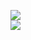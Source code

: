 [![](https://img.shields.io/badge/Made%20With-Github%20Spray-lightgrey.svg?style=for-the-badge&logo=github)](https://github.com/Annihil/github-spray#17918)  
[![](https://i.imgur.com/2DrTn0Z.gif)](https://github.com/Annihil/github-spray)